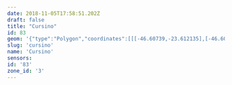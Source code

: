 ```yaml
---
date: 2018-11-05T17:58:51.202Z
draft: false
title: "Cursino"
id: 83
geom: '{"type":"Polygon","coordinates":[[[-46.60739,-23.612135],[-46.608135,-23.611641],[-46.608466,-23.61122],[-46.608547,-23.610934],[-46.608487,-23.609967],[-46.608553,-23.609746],[-46.608663,-23.609636],[-46.610127,-23.609148],[-46.611311,-23.60906],[-46.611979,-23.609184],[-46.612415,-23.609134],[-46.612731,-23.608985],[-46.613771,-23.608218],[-46.614028,-23.607551],[-46.614602,-23.603832],[-46.614993,-23.601742],[-46.616138,-23.59906],[-46.6161,-23.598866],[-46.615804,-23.598435],[-46.61572,-23.5981],[-46.615766,-23.59766],[-46.615935,-23.597094],[-46.616283,-23.596523],[-46.616897,-23.59615],[-46.616962,-23.595724],[-46.617096,-23.595522],[-46.617359,-23.595437],[-46.617908,-23.595488],[-46.618222,-23.595381],[-46.618727,-23.595077],[-46.619697,-23.594281],[-46.619853,-23.594104],[-46.619943,-23.593833],[-46.6198,-23.592966],[-46.619852,-23.592735],[-46.619995,-23.592556],[-46.620374,-23.592585],[-46.620446,-23.592541],[-46.620781,-23.594108],[-46.621093,-23.595105],[-46.62373,-23.600099],[-46.624557,-23.601804],[-46.626915,-23.6073],[-46.627558,-23.608666],[-46.627862,-23.609564],[-46.62794,-23.610262],[-46.627866,-23.610974],[-46.626959,-23.613704],[-46.626821,-23.614445],[-46.626801,-23.615262],[-46.627635,-23.619098],[-46.627732,-23.621432],[-46.62786,-23.622472],[-46.629215,-23.627064],[-46.62958,-23.628894],[-46.629736,-23.630238],[-46.63022,-23.638792],[-46.629857,-23.638582],[-46.629443,-23.638555],[-46.629203,-23.638669],[-46.628308,-23.638855],[-46.627398,-23.638447],[-46.627467,-23.639171],[-46.627462,-23.641056],[-46.626871,-23.642359],[-46.626785,-23.643294],[-46.62626,-23.644564],[-46.626144,-23.645271],[-46.625015,-23.646784],[-46.62472,-23.647435],[-46.624716,-23.648655],[-46.625097,-23.648555],[-46.62553,-23.649247],[-46.625551,-23.649657],[-46.62574,-23.649957],[-46.626297,-23.649823],[-46.626286,-23.649681],[-46.626606,-23.649617],[-46.62657,-23.649499],[-46.62832,-23.649432],[-46.628475,-23.649396],[-46.628791,-23.649162],[-46.6304,-23.649149],[-46.630467,-23.650425],[-46.63056,-23.651049],[-46.630689,-23.65122],[-46.630811,-23.652699],[-46.630926,-23.653187],[-46.63109,-23.653486],[-46.631389,-23.653553],[-46.633804,-23.652909],[-46.633882,-23.653767],[-46.633837,-23.654857],[-46.633295,-23.660001],[-46.633036,-23.659919],[-46.632827,-23.660077],[-46.632684,-23.660929],[-46.632498,-23.661008],[-46.632257,-23.661228],[-46.631588,-23.662009],[-46.631021,-23.662793],[-46.630344,-23.66403],[-46.629933,-23.664484],[-46.629662,-23.665205],[-46.629739,-23.665454],[-46.630857,-23.665913],[-46.631441,-23.666439],[-46.631688,-23.666833],[-46.631934,-23.667089],[-46.632348,-23.667339],[-46.632175,-23.668444],[-46.631677,-23.670215],[-46.631055,-23.671543],[-46.630547,-23.672334],[-46.630415,-23.672434],[-46.630257,-23.672122],[-46.629821,-23.671652],[-46.629547,-23.671503],[-46.628918,-23.671301],[-46.628656,-23.67109],[-46.62842,-23.670767],[-46.62833,-23.670296],[-46.62812,-23.669799],[-46.627017,-23.668511],[-46.626994,-23.667666],[-46.626883,-23.667336],[-46.626726,-23.665919],[-46.626843,-23.665476],[-46.626767,-23.663895],[-46.626833,-23.663302],[-46.626526,-23.661835],[-46.626538,-23.661406],[-46.623496,-23.661441],[-46.622842,-23.661877],[-46.622131,-23.661913],[-46.621841,-23.661163],[-46.621779,-23.661177],[-46.621766,-23.661012],[-46.621696,-23.66101],[-46.621699,-23.660955],[-46.62179,-23.660928],[-46.621657,-23.660857],[-46.621701,-23.660742],[-46.621658,-23.660526],[-46.621718,-23.660518],[-46.621294,-23.65969],[-46.621025,-23.659576],[-46.620996,-23.659659],[-46.620562,-23.65947],[-46.620162,-23.658833],[-46.619959,-23.658668],[-46.618846,-23.658189],[-46.61816,-23.657764],[-46.617086,-23.657595],[-46.616699,-23.657919],[-46.616462,-23.658022],[-46.615694,-23.657682],[-46.613794,-23.654818],[-46.613855,-23.65401],[-46.614483,-23.652],[-46.614524,-23.651477],[-46.614439,-23.651165],[-46.614039,-23.650304],[-46.613481,-23.648557],[-46.613587,-23.647684],[-46.613892,-23.646658],[-46.613883,-23.646393],[-46.613675,-23.64577],[-46.613133,-23.644862],[-46.612622,-23.643814],[-46.612523,-23.643074],[-46.612632,-23.642684],[-46.613065,-23.6422],[-46.613284,-23.641779],[-46.613701,-23.641318],[-46.61388,-23.640693],[-46.613884,-23.640482],[-46.613759,-23.640137],[-46.612369,-23.639882],[-46.611807,-23.639726],[-46.611717,-23.639611],[-46.61151,-23.638877],[-46.611287,-23.638468],[-46.611166,-23.63806],[-46.611167,-23.637552],[-46.610895,-23.636193],[-46.610676,-23.636006],[-46.610344,-23.635865],[-46.610121,-23.635265],[-46.609619,-23.634533],[-46.609342,-23.634259],[-46.609269,-23.634034],[-46.609105,-23.633845],[-46.609138,-23.633541],[-46.609003,-23.633049],[-46.609056,-23.632069],[-46.609497,-23.630542],[-46.610256,-23.628599],[-46.610347,-23.627834],[-46.610558,-23.627446],[-46.610518,-23.626874],[-46.610713,-23.626565],[-46.610794,-23.626141],[-46.611087,-23.625926],[-46.611178,-23.625771],[-46.611111,-23.625325],[-46.611142,-23.625144],[-46.611183,-23.625101],[-46.611663,-23.625161],[-46.611798,-23.624663],[-46.612041,-23.62277],[-46.61213,-23.622763],[-46.61227,-23.622857],[-46.611397,-23.621282],[-46.608688,-23.615501],[-46.60739,-23.612135]]]}'
slug: 'cursino'
name: 'Cursino'
sensors:
id: '83'
zone_id: '3'
---
```

		